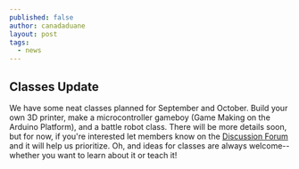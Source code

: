 ```yaml
---
published: false
author: canadaduane
layout: post
tags: 
  - news
---
```


## Classes Update

We have some neat classes planned for September and October. Build your own 3D printer, make a microcontroller gameboy (Game Making on the Arduino Platform), and a battle robot class. There will be more details soon, but for now, if you're interested let members know on the [Discussion Forum](http://discuss.enjigo.com/) and it will help us prioritize. Oh, and ideas for classes are always welcome--whether you want to learn about it or teach it!